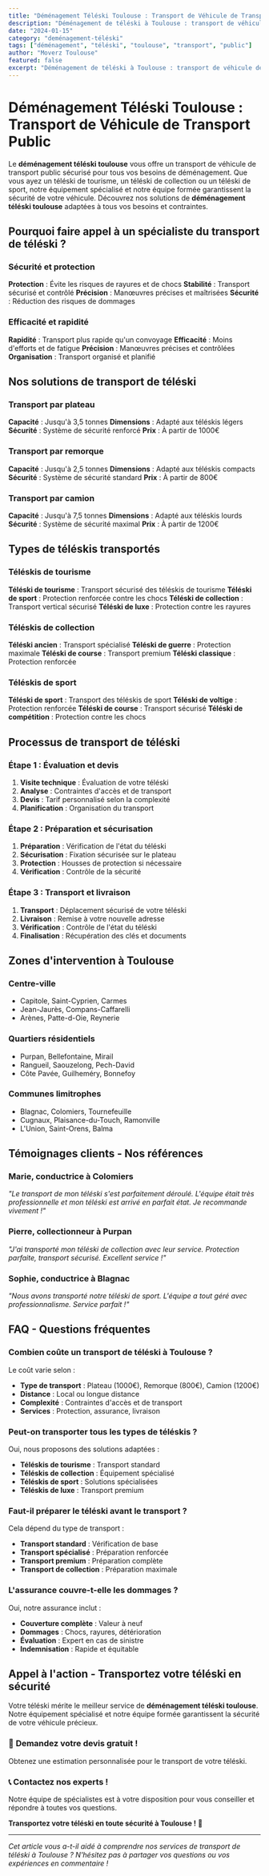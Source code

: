 ```yaml
---
title: "Déménagement Téléski Toulouse : Transport de Véhicule de Transport Public"
description: "Déménagement de téléski à Toulouse : transport de véhicule de transport public. Équipement spécialisé, équipe formée, assurance complète. Devis gratuit."
date: "2024-01-15"
category: "deménagement-téléski"
tags: ["déménagement", "téléski", "toulouse", "transport", "public"]
author: "Moverz Toulouse"
featured: false
excerpt: "Déménagement de téléski à Toulouse : transport de véhicule de transport public. Équipement spécialisé, équipe formée, assurance complète."
---
```


# Déménagement Téléski Toulouse : Transport de Véhicule de Transport Public

Le **déménagement téléski toulouse** vous offre un transport de véhicule de transport public sécurisé pour tous vos besoins de déménagement. Que vous ayez un téléski de tourisme, un téléski de collection ou un téléski de sport, notre équipement spécialisé et notre équipe formée garantissent la sécurité de votre véhicule. Découvrez nos solutions de **déménagement téléski toulouse** adaptées à tous vos besoins et contraintes.

## Pourquoi faire appel à un spécialiste du transport de téléski ?

### Sécurité et protection

**Protection** : Évite les risques de rayures et de chocs
**Stabilité** : Transport sécurisé et contrôlé
**Précision** : Manœuvres précises et maîtrisées
**Sécurité** : Réduction des risques de dommages

### Efficacité et rapidité

**Rapidité** : Transport plus rapide qu'un convoyage
**Efficacité** : Moins d'efforts et de fatigue
**Précision** : Manœuvres précises et contrôlées
**Organisation** : Transport organisé et planifié

## Nos solutions de transport de téléski

### Transport par plateau

**Capacité** : Jusqu'à 3,5 tonnes
**Dimensions** : Adapté aux téléskis légers
**Sécurité** : Système de sécurité renforcé
**Prix** : À partir de 1000€

### Transport par remorque

**Capacité** : Jusqu'à 2,5 tonnes
**Dimensions** : Adapté aux téléskis compacts
**Sécurité** : Système de sécurité standard
**Prix** : À partir de 800€

### Transport par camion

**Capacité** : Jusqu'à 7,5 tonnes
**Dimensions** : Adapté aux téléskis lourds
**Sécurité** : Système de sécurité maximal
**Prix** : À partir de 1200€

## Types de téléskis transportés

### Téléskis de tourisme

**Téléski de tourisme** : Transport sécurisé des téléskis de tourisme
**Téléski de sport** : Protection renforcée contre les chocs
**Téléski de collection** : Transport vertical sécurisé
**Téléski de luxe** : Protection contre les rayures

### Téléskis de collection

**Téléski ancien** : Transport spécialisé
**Téléski de guerre** : Protection maximale
**Téléski de course** : Transport premium
**Téléski classique** : Protection renforcée

### Téléskis de sport

**Téléski de sport** : Transport des téléskis de sport
**Téléski de voltige** : Protection renforcée
**Téléski de course** : Transport sécurisé
**Téléski de compétition** : Protection contre les chocs

## Processus de transport de téléski

### Étape 1 : Évaluation et devis

1. **Visite technique** : Évaluation de votre téléski
2. **Analyse** : Contraintes d'accès et de transport
3. **Devis** : Tarif personnalisé selon la complexité
4. **Planification** : Organisation du transport

### Étape 2 : Préparation et sécurisation

1. **Préparation** : Vérification de l'état du téléski
2. **Sécurisation** : Fixation sécurisée sur le plateau
3. **Protection** : Housses de protection si nécessaire
4. **Vérification** : Contrôle de la sécurité

### Étape 3 : Transport et livraison

1. **Transport** : Déplacement sécurisé de votre téléski
2. **Livraison** : Remise à votre nouvelle adresse
3. **Vérification** : Contrôle de l'état du téléski
4. **Finalisation** : Récupération des clés et documents

## Zones d'intervention à Toulouse

### Centre-ville
- Capitole, Saint-Cyprien, Carmes
- Jean-Jaurès, Compans-Caffarelli
- Arènes, Patte-d-Oie, Reynerie

### Quartiers résidentiels
- Purpan, Bellefontaine, Mirail
- Rangueil, Saouzelong, Pech-David
- Côte Pavée, Guilheméry, Bonnefoy

### Communes limitrophes
- Blagnac, Colomiers, Tournefeuille
- Cugnaux, Plaisance-du-Touch, Ramonville
- L'Union, Saint-Orens, Balma

## Témoignages clients - Nos références

### Marie, conductrice à Colomiers
*"Le transport de mon téléski s'est parfaitement déroulé. L'équipe était très professionnelle et mon téléski est arrivé en parfait état. Je recommande vivement !"*

### Pierre, collectionneur à Purpan
*"J'ai transporté mon téléski de collection avec leur service. Protection parfaite, transport sécurisé. Excellent service !"*

### Sophie, conductrice à Blagnac
*"Nous avons transporté notre téléski de sport. L'équipe a tout géré avec professionnalisme. Service parfait !"*

## FAQ - Questions fréquentes

### Combien coûte un transport de téléski à Toulouse ?

Le coût varie selon :
- **Type de transport** : Plateau (1000€), Remorque (800€), Camion (1200€)
- **Distance** : Local ou longue distance
- **Complexité** : Contraintes d'accès et de transport
- **Services** : Protection, assurance, livraison

### Peut-on transporter tous les types de téléskis ?

Oui, nous proposons des solutions adaptées :
- **Téléskis de tourisme** : Transport standard
- **Téléskis de collection** : Équipement spécialisé
- **Téléskis de sport** : Solutions spécialisées
- **Téléskis de luxe** : Transport premium

### Faut-il préparer le téléski avant le transport ?

Cela dépend du type de transport :
- **Transport standard** : Vérification de base
- **Transport spécialisé** : Préparation renforcée
- **Transport premium** : Préparation complète
- **Transport de collection** : Préparation maximale

### L'assurance couvre-t-elle les dommages ?

Oui, notre assurance inclut :
- **Couverture complète** : Valeur à neuf
- **Dommages** : Chocs, rayures, détérioration
- **Évaluation** : Expert en cas de sinistre
- **Indemnisation** : Rapide et équitable

## Appel à l'action - Transportez votre téléski en sécurité

Votre téléski mérite le meilleur service de **déménagement téléski toulouse**. Notre équipement spécialisé et notre équipe formée garantissent la sécurité de votre véhicule précieux.

### 🎿 **Demandez votre devis gratuit !**

Obtenez une estimation personnalisée pour le transport de votre téléski.

### 📞 **Contactez nos experts !**

Notre équipe de spécialistes est à votre disposition pour vous conseiller et répondre à toutes vos questions.

**Transportez votre téléski en toute sécurité à Toulouse !** 🚚

---

*Cet article vous a-t-il aidé à comprendre nos services de transport de téléski à Toulouse ? N'hésitez pas à partager vos questions ou vos expériences en commentaire !*
